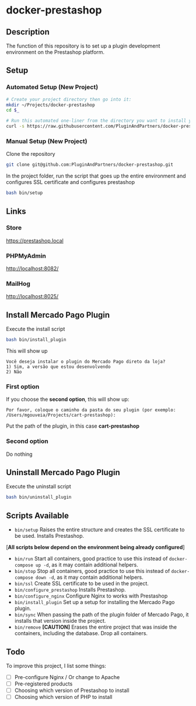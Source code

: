 # docker-prestashop

## Description

The function of this repository is to set up a plugin development environment on the Prestashop platform.

## Setup

### Automated Setup (New Project)

```bash
# Create your project directory then go into it:
mkdir ~/Projects/docker-prestashop
cd $_

# Run this automated one-liner from the directory you want to install your project.
curl -s https://raw.githubusercontent.com/PluginAndPartners/docker-prestashop/main/lib/onelinesetup | bash -s 
```

### Manual Setup (New Project)

Clone the repository
```bash
git clone git@github.com:PluginAndPartners/docker-prestashop.git
```

In the project folder, run the script that goes up the entire environment and configures SSL certificate and configures prestashop
```bash
bash bin/setup
```

## Links

### Store
<https://prestashop.local>

### PHPMyAdmin
<http://localhost:8082/>

### MailHog
<http://localhost:8025/>


## Install Mercado Pago Plugin

Execute the install script 
```bash
bash bin/install_plugin
```

This will show up
```
Você deseja instalar o plugin do Mercado Pago direto da loja?
1) Sim, a versão que estou desenvolvendo
2) Não
```

### First option
If you choose the **second option**, this will show up:
```
Por favor, coloque o caminho da pasta do seu plugin (por exemplo: /Users/mgouveia/Projects/cart-prestashop):
```
Put the path of the plugin, in this case **cart-prestashop**

### Second option
Do nothing

## Uninstall Mercado Pago Plugin
Execute the uninstall script 
```bash
bash bin/uninstall_plugin
```

## Scripts Available
- `bin/setup` Raises the entire structure and creates the SSL certificate to be used. Installs Prestashop.

[**All scripts below depend on the environment being already configured**]

- `bin/run` Start all containers, good practice to use this instead of `docker-compose up -d`, as it may contain additional helpers.
- `bin/stop` Stop all containers, good practice to use this instead of `docker-compose down -d`, as it may contain additional helpers.
- `bin/ssl` Create SSL certificate to be used in the project.
- `bin/configure_prestashop` Installs Prestashop.
- `bin/configure_nginx` Configure Nginx to works with Prestashop
- `bin/install_plugin` Set up a setup for installing the Mercado Pago plugin.
- `bin/sync` When passing the path of the plugin folder of Mercado Pago, it installs that version inside the project.
- `bin/remove` **[CAUTION]** Erases the entire project that was inside the containers, including the database. Drop all containers.

## Todo
To improve this project, I list some things:
- [ ] Pre-configure Nginx / Or change to Apache
- [ ] Pre-registered products
- [ ] Choosing which version of Prestashop to install
- [ ] Choosing which version of PHP to install